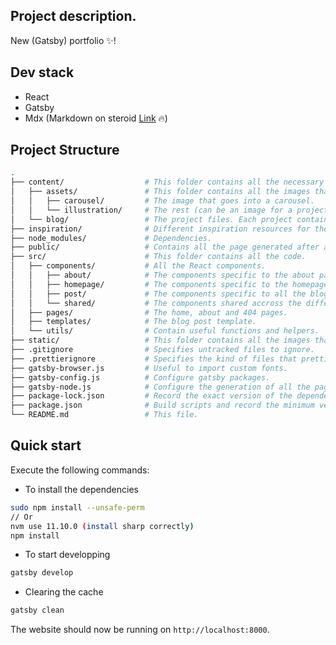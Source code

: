 ## Project description.

New (Gatsby) portfolio ✨!

## Dev stack

- React
- Gatsby
- Mdx (Markdown on steroid [Link](https://mdxjs.com/) 🔥)

## Project Structure

```sh
.
├── content/                  # This folder contains all the necessary assets to generate the page (like texts, images etc.).
│   ├── assets/               # This folder contains all the images that must be processed.
│   │   ├── carousel/         # The image that goes into a carousel.
│   │   └── illustration/     # The rest (can be an image for a project or a page)
│   └── blog/                 # The project files. Each project contains a MDX file and it's feature-image folder.
├── inspiration/              # Different inspiration resources for the UI.
├── node_modules/             # Dependencies.
├── public/                   # Contains all the page generated after a build.
├── src/                      # This folder contains all the code.
│   ├── components/           # All the React components.
│   │   ├── about/            # The components specific to the about page
│   │   ├── homepage/         # The components specific to the homepage
│   │   ├── post/             # The components specific to all the blogpost pages
│   │   └── shared/           # The components shared accross the different pages
│   ├── pages/                # The home, about and 404 pages.
│   ├── templates/            # The blog post template.
│   └── utils/                # Contain useful functions and helpers.
├── static/                   # This folder contains all the images that don't need any preprocessing.
├── .gitignore                # Specifies untracked files to ignore.
├── .prettierignore           # Specifies the kind of files that prettier won't process.
├── gatsby-browser.js         # Useful to import custom fonts.
├── gatsby-config.js          # Configure gatsby packages.
├── gatsby-node.js            # Configure the generation of all the pages for each projects.
├── package-lock.json         # Record the exact version of the dependencies needed.
├── package.json              # Build scripts and record the minimum version of each dependencies required.
└── README.md                 # This file.
```

## Quick start

Execute the following commands:

- To install the dependencies

```bash
sudo npm install --unsafe-perm
// Or
nvm use 11.10.0 (install sharp correctly)
npm install
```

- To start developping

```bash
gatsby develop
```

- Clearing the cache

```bash
gatsby clean
```

The website should now be running on `http://localhost:8000`.

